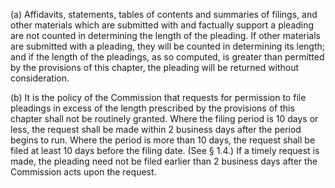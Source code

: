 (a) Affidavits, statements, tables of contents and summaries of filings, and other materials which are submitted with and factually support a pleading are not counted in determining the length of the pleading. If other materials are submitted with a pleading, they will be counted in determining its length; and if the length of the pleadings, as so computed, is greater than permitted by the provisions of this chapter, the pleading will be returned without consideration.

(b) It is the policy of the Commission that requests for permission to file pleadings in excess of the length prescribed by the provisions of this chapter shall not be routinely granted. Where the filing period is 10 days or less, the request shall be made within 2 business days after the period begins to run. Where the period is more than 10 days, the request shall be filed at least 10 days before the filing date. (See § 1.4.) If a timely request is made, the pleading need not be filed earlier than 2 business days after the Commission acts upon the request.

